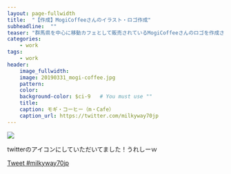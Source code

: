 ```yaml
---
layout: page-fullwidth
title:  "【作成】MogiCoffeeさんのイラスト・ロゴ作成"
subheadline:  ""
teaser: "群馬県を中心に移動カフェとして販売されているMogiCoffeeさんのロゴを作成させていただきました！"
categories:
    - work
tags:
    - work
header:
    image_fullwidth:
    image: 20190331_mogi-coffee.jpg
    pattern:
    color:
    background-color: $ci-9   # You must use ""
    title:
    caption: モギ・コーヒー（m・Cafe）
    caption_url: https://twitter.com/milkyway70jp
---
```


![](https://lh3.googleusercontent.com/J432Myjks5WqxoeoIyiMJ3G-gcof4HcIpbZb59FhpsFIM9E51eFTGPa0jwaTQnp_Vd2t7h2IJDChE51toUVNjFtdItx1PGbq_uxnXhr9VClIJF-oCnsZGY0zblZbjmfexb1CgzRa7shfaazIyblsUe98FB_3MLkJ8jzHZjOXk1iTbg6GrRRJ_xtYtTBIFU53IKNFNWXs_BnX09bTA0CpdUvbrme5XtLI96iY6JWF09sx01ydf275RV-zLymSWQXlMggEFdqzWcbihEPjL5QENR5vD1v5owV7Hq1J_srHZZHI0x_hLMzr5Xvh6q6ZSzEm6u59129oJZgF4NqG7qYzKaUHREVRUJjHwSGwrP-Scp38rF7ShKdkN9Ec2GonNbPp4fqb5QM0cuNgmDsZ_1eHngtUxg5Yt2KIzkFZJgqtbTrOayIAsf0_DS7okEKm5qOjfeTpkJbEndg2gpt1dfWMwJ_Dj72T2IyfHFkzH9DOQns3dilMAw8B35PofIqD-sKk3P-MctWH7jewnXc6TFjZiNgQ3PELFTN6wfQCR5bYX9JddMbMzVjrrIn8_O08ZzQl2ucanOrX5n7la276G5x-4s_VrEmJVONQIEL3saqM-ejlqjIKtDZVFFJC1QZIV4shoO5fe26FjeU9SAEkVfG0ul01vMTt3zQS6KvHlFb_jfBGbiT3bY7LNLbrD-Gpwzkue20nHUAC362IaIoqFYak98U=w593-h516-no?authuser=2)

twitterのアイコンにしていただいてました！うれしーｗ

<a href="https://twitter.com/intent/tweet?button_hashtag=milkyway70jp&ref_src=twsrc%5Etfw" class="twitter-hashtag-button" data-show-count="false">Tweet #milkyway70jp</a><script async src="https://platform.twitter.com/widgets.js" charset="utf-8"></script>